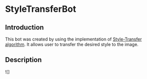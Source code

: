 # StyleTransferBot
## Introduction
This bot was created by using the implementation of [Style-Transfer algorithm](https://arxiv.org/abs/1508.06576). It allows user to transfer the desired style to the image. 
## Description
![]

